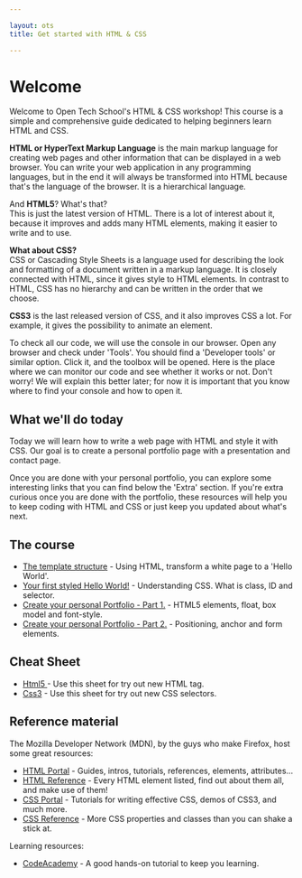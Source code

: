 ```yaml
---

layout: ots
title: Get started with HTML & CSS

---
```


# Welcome

Welcome to Open Tech School's HTML & CSS workshop! This course is a simple 
and comprehensive guide dedicated to helping beginners learn HTML and CSS.

**HTML or HyperText Markup Language** is the main markup language for creating 
web pages and other information that can be displayed in a web browser. 
You can write your web application in any programming languages, but in the 
end it will always be transformed into HTML because that's the language of 
the browser. It is a hierarchical language.

And **HTML5**? What's that?  
This is just the latest version of HTML. There is a lot of interest 
about it, because it improves and adds many HTML elements, making it 
easier to write and to use.

**What about CSS?**  
CSS or Cascading Style Sheets is a language used for describing the 
look and formatting of a document written in a markup language. 
It is closely connected with HTML, since it gives style to HTML elements. 
In contrast to HTML, CSS has no hierarchy and can be written in the order 
that we choose.

**CSS3** is the last released version of CSS, and it also 
improves CSS a lot. For example, it gives the possibility to animate 
an element.

To check all our code, we will use the console in our browser. 
Open any browser and check under 'Tools'. You should find a 'Developer tools' 
or similar option. Click it, and the toolbox will be opened. 
Here is the place where we can monitor our code and see whether it works 
or not. Don't worry! We will explain this better later; for now it is 
important that you know where to find your console and how to open it.

## What we'll do today

Today we will learn how to write a web page with HTML and style it with CSS. 
Our goal is to create a personal portfolio page with a 
presentation and contact page.

Once you are done with your personal portfolio, you can explore some 
interesting links that you can find below the 'Extra' section. 
If you're extra curious once you are done with the portfolio, these resources 
will help you to keep coding with HTML and CSS or just keep you updated 
about what's next.

## The course

* [The template structure](core/structure.html) - 
  Using HTML, transform a white page to a 'Hello World'.
* [Your first styled Hello World!](core/style.html) - 
  Understanding CSS. What is class, ID and selector.
* [Create your personal Portfolio - Part 1.](core/portfolio.html) - 
  HTML5 elements, float, box model and font-style.
* [Create your personal Portfolio - Part 2.](core/portfolio-2.html) - 
  Positioning, anchor and form elements.

## Cheat Sheet

* <a href="http://media.smashingmagazine.com/wp-content/uploads/images/html5-cheat-sheet/html5-cheat-sheet.pdf" target= "_blank" > 
  Html5 </a> - Use this sheet for try out new HTML tag.

* <a href="http://media.smashingmagazine.com/wp-content/uploads/images/css3-cheat-sheet/css3-cheat-sheet.pdf" target= "_blank" >
  Css3</a> - Use this sheet for try out new CSS selectors.


## Reference material

The Mozilla Developer Network (MDN), by the guys who make Firefox, 
host some great resources:

 * <a href="https://developer.mozilla.org/en-US/docs/Web/HTML" target= "_blank" >
   HTML Portal</a> - 
   Guides, intros, tutorials, references, elements, attributes...
 * <a href="https://developer.mozilla.org/en-US/docs/Web/HTML/Element" target="_blank">HTML Reference</a> - 
   Every HTML element listed, find out about them all, and make use of them!
 * <a href="https://developer.mozilla.org/en-US/docs/Web/CSS" target="_blank">CSS Portal</a> - 
   Tutorials for writing effective CSS, demos of CSS3, and much more.
 * <a href="https://developer.mozilla.org/en-US/docs/Web/CSS/Reference" target="_blank">CSS Reference</a> - 
   More CSS properties and classes than you can shake a stick at.

Learning resources:

 * <a href="http://www.codecademy.com/tracks/web" target="_blank">CodeAcademy</a> - 
   A good hands-on tutorial to keep you learning.
